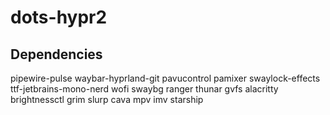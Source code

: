 # dots-hypr2
## Dependencies
pipewire-pulse waybar-hyprland-git pavucontrol pamixer swaylock-effects ttf-jetbrains-mono-nerd wofi swaybg ranger thunar gvfs  alacritty brightnessctl grim slurp cava mpv imv starship

